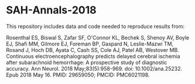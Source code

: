 # SAH-Annals-2018

This repository includes data and code needed to reproduce results from: 

Rosenthal ES, Biswal S, Zafar SF, O'Connor KL, Bechek S, Shenoy AV, Boyle EJ, Shafi MM, Gilmore EJ, Foreman BP, Gaspard N, Leslie-Mazwi TM, Rosand J, Hoch DB, Ayata C, Cash SS, Cole AJ, Patel AB, Westover MB. Continuous electroencephalography predicts delayed cerebral ischemia after subarachnoid hemorrhage: A prospective study of diagnostic accuracy. Ann Neurol. 2018 May;83(5):958-969. doi: 10.1002/ana.25232. Epub 2018 May 16. PMID: 29659050; PMCID: PMC6021198.

